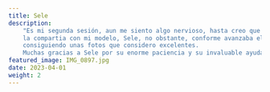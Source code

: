 ```yaml
---
title: Sele
description:
    "Es mi segunda sesión, aun me siento algo nervioso, hasta creo que esa sensación
    la compartia con mi modelo, Sele, no obstante, conforme avanzaba el tiempo la confianza aumentó,
    consiguiendo unas fotos que considero excelentes.
    Muchas gracias a Sele por su enorme paciencia y su invaluable ayuda!"
featured_image: IMG_0897.jpg
date: 2023-04-01
weight: 2
---
```

